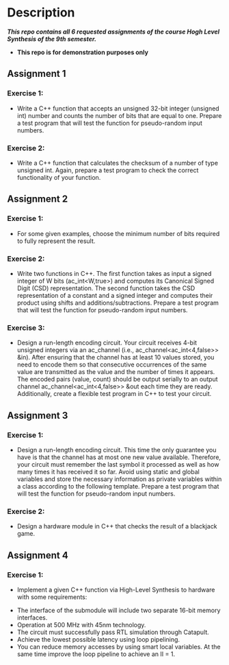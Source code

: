 # Description
***This repo contains all 6 requested assignments of the course **Hogh Level Synthesis** of the 9th semester.***

* **This repo is for demonstration purposes only**

## Assignment 1

### Exercise 1:
* Write a C++ function that accepts an unsigned 32-bit integer (unsigned int) number and counts the number of bits that are equal to one. Prepare a test program that will test the function for pseudo-random input numbers.

### Exercise 2:
* Write a C++ function that calculates the checksum of a number of type unsigned int. Again, prepare a test program to check the correct functionality of your function.

## Assignment 2

### Exercise 1:
* For some given examples, choose the minimum number of bits required to fully represent the result.

### Exercise 2:
* Write two functions in C++. The first function takes as input a signed integer of W bits (ac_int<W,true>) and computes its Canonical Signed Digit (CSD) representation. The second function takes the CSD representation of a constant and a signed integer and computes their product using shifts and additions/subtractions. Prepare a test program that will test the function for pseudo-random input numbers.

### Exercise 3:
* Design a run-length encoding circuit. Your circuit receives 4-bit unsigned integers via an ac_channel (i.e., ac_channel<ac_int<4,false>> &in). After ensuring that the channel has at least 10 values stored, you need to encode them so that consecutive occurrences of the same value are transmitted as the value and the number of times it appears. The encoded pairs (value, count) should be output serially to an output channel ac_channel<ac_int<4,false>> &out each time they are ready. Additionally, create a flexible test program in C++ to test your circuit.

## Assignment 3

### Exercise 1:
* Design a run-length encoding circuit. This time the only guarantee you have is that the channel has at most one new value available. Therefore, your circuit must remember the last symbol it processed as well as how many times it has received it so far. Avoid using static and global variables and store the necessary information as private variables within a class according to the following template. Prepare a test program that will test the function for pseudo-random input numbers.

### Exercise 2:
* Design a hardware module in C++ that checks the result of a blackjack game.

## Assignment 4

### Exercise 1:
* Implement a given C++ function via High-Level Synthesis to hardware with some requirements:
- The interface of the submodule will include two separate 16-bit memory interfaces.
-  Operation at 500 MHz with 45nm technology.
- The circuit must successfully pass RTL simulation through Catapult.
- Achieve the lowest possible latency using loop pipelining.
- You can reduce memory accesses by using smart local variables. At the same time improve the loop pipeline to achieve an II = 1.


